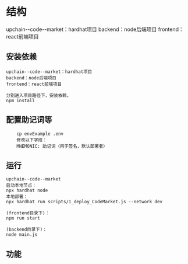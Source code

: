 #  结构
upchain--code--market：hardhat项目
backend：node后端项目
frontend：react前端项目

## 安装依赖
```
upchain--code--market：hardhat项目
backend：node后端项目
frontend：react前端项目

分别进入项目路径下，安装依赖。
npm install
```

## 配置助记词等
```
    cp envExample .env
    修改以下字段：
    MNEMONIC: 助记词（用于签名，默认部署者）
```

## 运行
```
upchain--code--market
启动本地节点：
npx hardhat node 
本地部署：
npx hardhat run scripts/1_deploy_CodeMarket.js --network dev

(frontend目录下)：
npm run start

(backend目录下)：
node main.js
```

## 功能
